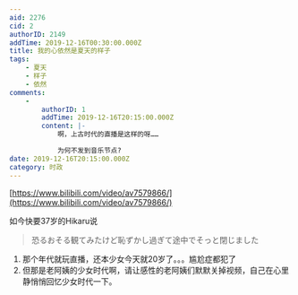 ```yaml
---
aid: 2276
cid: 2
authorID: 2149
addTime: 2019-12-16T00:30:00.000Z
title: 我的心依然是夏天的样子
tags:
    - 夏天
    - 样子
    - 依然
comments:
    -
        authorID: 1
        addTime: 2019-12-16T20:15:00.000Z
        content: |-
            啊，上古时代的直播是这样的呀……

            为何不发到音乐节点?
date: 2019-12-16T20:15:00.000Z
category: 时政
---
```


[https://www.bilibili.com/video/av7579866/](https://www.bilibili.com/video/av7579866/)

如今快要37岁的Hikaru说

> 恐るおそる観てみたけど恥ずかし過ぎて途中でそっと閉じました

1.  那个年代就玩直播，还本少女今天就20岁了。。。尴尬症都犯了
2.  但那是老阿姨的少女时代啊，请让感性的老阿姨们默默关掉视频，自己在心里静悄悄回忆少女时代一下。
